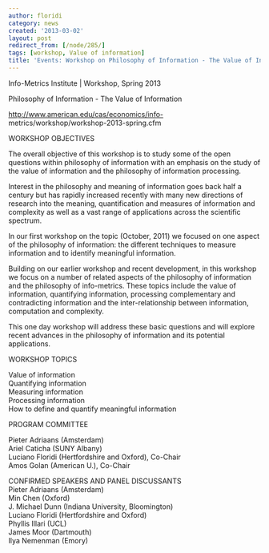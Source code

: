 ```yaml
---
author: floridi
category: news
created: '2013-03-02'
layout: post
redirect_from: [/node/285/]
tags: [workshop, Value of information]
title: 'Events: Workshop on Philosophy of Information - The Value of Information'
---
```

Info-Metrics Institute | Workshop, Spring 2013

Philosophy of Information - The Value of Information

http://www.american.edu/cas/economics/info-
metrics/workshop/workshop-2013-spring.cfm

WORKSHOP OBJECTIVES

The overall objective of this workshop is to study some of the open questions
within philosophy of information with an emphasis on the study of the value of
information and the philosophy of information processing.

Interest in the philosophy and meaning of information goes back half a century
but has rapidly increased recently with many new directions of research into
the meaning, quantification and measures of information and complexity as well
as a vast range of applications across the scientific spectrum.

In our first workshop on the topic (October, 2011) we focused on one aspect of
the philosophy of information: the different techniques to measure information
and to identify meaningful information.

Building on our earlier workshop and recent development, in this workshop we
focus on a number of related aspects of the philosophy of information and the
philosophy of info-metrics. These topics include the value of information,
quantifying information, processing complementary and contradicting
information and the inter-relationship between information, computation and
complexity.

This one day workshop will address these basic questions and will explore
recent advances in the philosophy of information and its potential
applications.

WORKSHOP TOPICS

Value of information  
Quantifying information  
Measuring information  
Processing information  
How to define and quantify meaningful information  
  
PROGRAM COMMITTEE

Pieter Adriaans (Amsterdam)  
Ariel Caticha (SUNY Albany)  
Luciano Floridi (Hertfordshire and Oxford), Co-Chair  
Amos Golan (American U.), Co-Chair

CONFIRMED SPEAKERS AND PANEL DISCUSSANTS  
Pieter Adriaans (Amsterdam)  
Min Chen (Oxford)  
J. Michael Dunn (Indiana University, Bloomington)  
Luciano Floridi (Hertfordshire and Oxford)  
Phyllis Illari (UCL)  
James Moor (Dartmouth)  
Ilya Nemenman (Emory)

